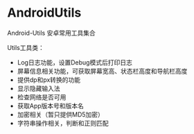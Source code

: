 # AndroidUtils
Android-Utils 安卓常用工具集合


Utils工具类：
* Log日志功能，设置Debug模式后打印日志
* 屏幕信息相关功能，可获取屏幕宽高、状态栏高度和导航栏高度
* 提供dp和px转换的功能
* 显示隐藏输入法
* 检查网络是否可用
* 获取App版本号和版本名
* 加密相关（暂只提供MD5加密）
* 字符串操作相关，判断和正则匹配
